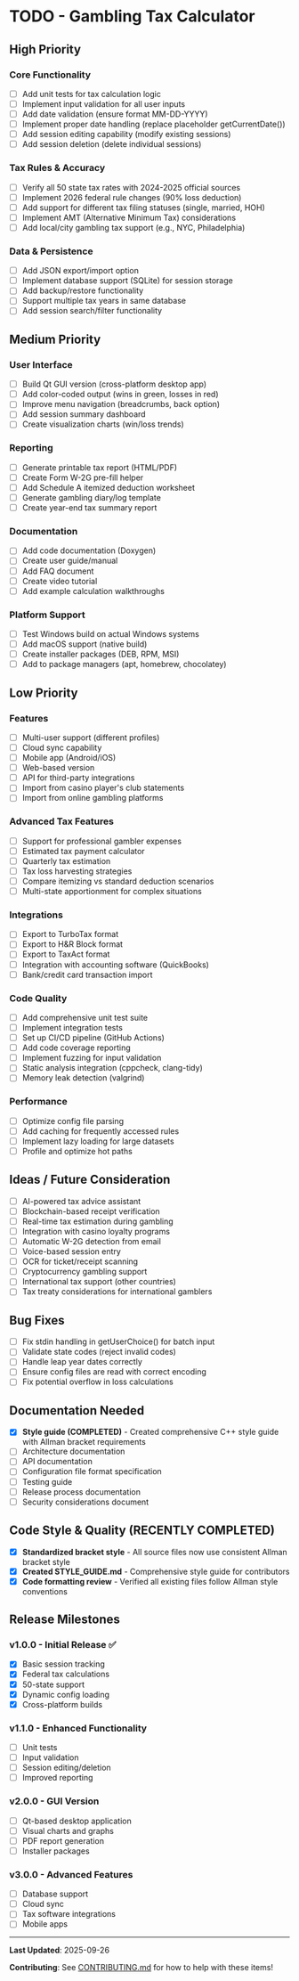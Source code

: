# TODO - Gambling Tax Calculator

## High Priority

### Core Functionality
- [ ] Add unit tests for tax calculation logic
- [ ] Implement input validation for all user inputs
- [ ] Add date validation (ensure format MM-DD-YYYY)
- [ ] Implement proper date handling (replace placeholder getCurrentDate())
- [ ] Add session editing capability (modify existing sessions)
- [ ] Add session deletion (delete individual sessions)

### Tax Rules & Accuracy
- [ ] Verify all 50 state tax rates with 2024-2025 official sources
- [ ] Implement 2026 federal rule changes (90% loss deduction)
- [ ] Add support for different tax filing statuses (single, married, HOH)
- [ ] Implement AMT (Alternative Minimum Tax) considerations
- [ ] Add local/city gambling tax support (e.g., NYC, Philadelphia)

### Data & Persistence
- [ ] Add JSON export/import option
- [ ] Implement database support (SQLite) for session storage
- [ ] Add backup/restore functionality
- [ ] Support multiple tax years in same database
- [ ] Add session search/filter functionality

## Medium Priority

### User Interface
- [ ] Build Qt GUI version (cross-platform desktop app)
- [ ] Add color-coded output (wins in green, losses in red)
- [ ] Improve menu navigation (breadcrumbs, back option)
- [ ] Add session summary dashboard
- [ ] Create visualization charts (win/loss trends)

### Reporting
- [ ] Generate printable tax report (HTML/PDF)
- [ ] Create Form W-2G pre-fill helper
- [ ] Add Schedule A itemized deduction worksheet
- [ ] Generate gambling diary/log template
- [ ] Create year-end tax summary report

### Documentation
- [ ] Add code documentation (Doxygen)
- [ ] Create user guide/manual
- [ ] Add FAQ document
- [ ] Create video tutorial
- [ ] Add example calculation walkthroughs

### Platform Support
- [ ] Test Windows build on actual Windows systems
- [ ] Add macOS support (native build)
- [ ] Create installer packages (DEB, RPM, MSI)
- [ ] Add to package managers (apt, homebrew, chocolatey)

## Low Priority

### Features
- [ ] Multi-user support (different profiles)
- [ ] Cloud sync capability
- [ ] Mobile app (Android/iOS)
- [ ] Web-based version
- [ ] API for third-party integrations
- [ ] Import from casino player's club statements
- [ ] Import from online gambling platforms

### Advanced Tax Features
- [ ] Support for professional gambler expenses
- [ ] Estimated tax payment calculator
- [ ] Quarterly tax estimation
- [ ] Tax loss harvesting strategies
- [ ] Compare itemizing vs standard deduction scenarios
- [ ] Multi-state apportionment for complex situations

### Integrations
- [ ] Export to TurboTax format
- [ ] Export to H&R Block format
- [ ] Export to TaxAct format
- [ ] Integration with accounting software (QuickBooks)
- [ ] Bank/credit card transaction import

### Code Quality
- [ ] Add comprehensive unit test suite
- [ ] Implement integration tests
- [ ] Set up CI/CD pipeline (GitHub Actions)
- [ ] Add code coverage reporting
- [ ] Implement fuzzing for input validation
- [ ] Static analysis integration (cppcheck, clang-tidy)
- [ ] Memory leak detection (valgrind)

### Performance
- [ ] Optimize config file parsing
- [ ] Add caching for frequently accessed rules
- [ ] Implement lazy loading for large datasets
- [ ] Profile and optimize hot paths

## Ideas / Future Consideration

- [ ] AI-powered tax advice assistant
- [ ] Blockchain-based receipt verification
- [ ] Real-time tax estimation during gambling
- [ ] Integration with casino loyalty programs
- [ ] Automatic W-2G detection from email
- [ ] Voice-based session entry
- [ ] OCR for ticket/receipt scanning
- [ ] Cryptocurrency gambling support
- [ ] International tax support (other countries)
- [ ] Tax treaty considerations for international gamblers

## Bug Fixes

- [ ] Fix stdin handling in getUserChoice() for batch input
- [ ] Validate state codes (reject invalid codes)
- [ ] Handle leap year dates correctly
- [ ] Ensure config files are read with correct encoding
- [ ] Fix potential overflow in loss calculations

## Documentation Needed

- [x] **Style guide (COMPLETED)** - Created comprehensive C++ style guide with Allman bracket requirements
- [ ] Architecture documentation
- [ ] API documentation
- [ ] Configuration file format specification
- [ ] Testing guide
- [ ] Release process documentation
- [ ] Security considerations document

## Code Style & Quality (RECENTLY COMPLETED)

- [x] **Standardized bracket style** - All source files now use consistent Allman bracket style
- [x] **Created STYLE_GUIDE.md** - Comprehensive style guide for contributors
- [x] **Code formatting review** - Verified all existing files follow Allman style conventions

## Release Milestones

### v1.0.0 - Initial Release ✅
- [x] Basic session tracking
- [x] Federal tax calculations
- [x] 50-state support
- [x] Dynamic config loading
- [x] Cross-platform builds

### v1.1.0 - Enhanced Functionality
- [ ] Unit tests
- [ ] Input validation
- [ ] Session editing/deletion
- [ ] Improved reporting

### v2.0.0 - GUI Version
- [ ] Qt-based desktop application
- [ ] Visual charts and graphs
- [ ] PDF report generation
- [ ] Installer packages

### v3.0.0 - Advanced Features
- [ ] Database support
- [ ] Cloud sync
- [ ] Tax software integrations
- [ ] Mobile apps

---

**Last Updated**: 2025-09-26

**Contributing**: See [CONTRIBUTING.md](CONTRIBUTING.md) for how to help with these items!
